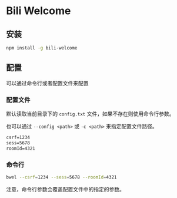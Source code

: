 # Bili Welcome

## 安装

```bash
npm install -g bili-welcome
```

## 配置

可以通过命令行或者配置文件来配置

### 配置文件

默认读取当前目录下的 `config.txt` 文件，如果不存在则使用命令行参数。

也可以通过 `--config <path>` 或 `-c <path>` 来指定配置文件路径。

```txt
csrf=1234
sess=5678
roomId=4321
```

### 命令行

```bash
bwel --csrf=1234 --sess=5678 --roomId=4321
```

注意，命令行参数会覆盖配置文件中的指定的参数。

